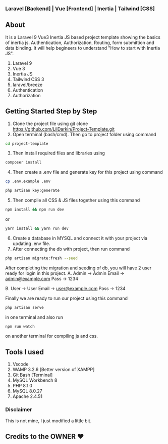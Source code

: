 ### Laravel [Backend] | Vue [Frontend] | Inertia | Tailwind [CSS]

## About

It is a Laravel 9 Vue3 Inertia JS based project template showing the basics of inertia js. Authentication, Authorization, Routing, form submittion and data binding. It will help begineers to understand "How to start with Inertia JS".

1. Laravel 9
2. Vue 3
3. Inertia JS
4. Tailwind CSS 3
5. laravel/breeze
6. Authentication
7. Authorization

## Getting Started Step by Step
1. Clone the project file using git clone https://github.com/LilDarkin/Project-Template.git
2. Open terminal (bash/cmd). Then go to project folder using command

```sh
cd project-template
```

3. Then install required files and libraries using 

```sh
composer install
```

4. Then create a .env file and generate key for this project using command 

```sh
cp .env.example .env

php artisan key:generate
```

5. Then compile all CSS & JS files together using this command

```sh
npm install && npm run dev
```

or

```sh
yarn install && yarn run dev
```
6. Create a database in MYSQL and connect it with your project via updating .env file.
7. After connecting the db with project, then run command 

```sh
php artisan migrate:fresh --seed
```

After completing the migration and seeding of db, you will have 2 user ready for login in this project. 
A.  Admin -> Admin
    Email -> admin@example.com
    Pass -> 1234

B.  User -> User
    Email -> user@example.com
    Pass -> 1234

Finally we are ready to run our project using this command

```sh
php artisan serve 
```
in one terminal and also run

```sh
npm run watch 
```
 on another terminal for compiling js and css. 

 ## Tools I used

1. Vscode
2. WAMP 3.2.6 [Better version of XAMPP]
3. Git Bash [Terminal]
4. MySQL Workbench 8
5. PHP 8.1.0
6. MySQL 8.0.27
7. Apache 2.4.51

### Disclaimer
This is not mine, I just modified a little bit.

## Credits to the OWNER ❤
